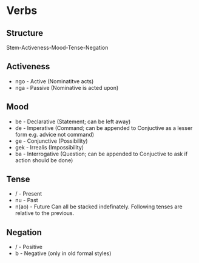 # Verbs
## Structure
Stem-Activeness-Mood-Tense-Negation
## Activeness
 - ngo - Active (Nominatitve acts)
 - nga - Passive (Nominative is acted upon)
## Mood
 - be - Declarative (Statement; can be left away)
 - de - Imperative (Command; can be appended to Conjuctive as a lesser form e.g. advice not command)
 - ge - Conjunctive (Possibility)
 - gek - Irrealis (Impossibility)
 - ba - Interrogative (Question; can be appended to Conjuctive to ask if action should be done)
## Tense
 - / - Present
 - nu - Past
 - n(ao) - Future
Can all be stacked indefinately. Following tenses are relative to the previous.
## Negation
 - / - Positive
 - b - Negative (only in old formal styles)

